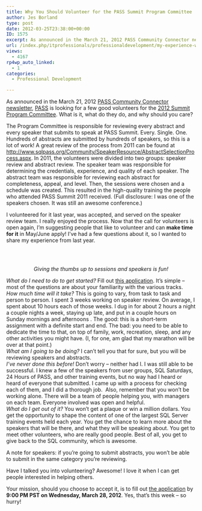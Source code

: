 ```yaml
---
title: Why You Should Volunteer for the PASS Summit Program Committee
author: Jes Borland
type: post
date: 2012-03-25T23:38:00+00:00
ID: 1575
excerpt: As announced in the March 21, 2012 PASS Community Connector newsletter, PASS is looking for a few good volunteers for the 2012 Summit Program Committee. What is it, what do they do, and why should you care?
url: /index.php/itprofessionals/professionaldevelopment/my-experience-with-the-pass/
views:
  - 4167
rp4wp_auto_linked:
  - 1
categories:
  - Professional Development

---
```

As announced in the March 21, 2012 [PASS Community Connector newsletter][1], [PASS][2] is looking for a few good volunteers for the [2012 Summit Program Committee][3]. What is it, what do they do, and why should you care?

The Program Committee is responsible for reviewing every abstract and every speaker that submits to speak at PASS Summit. Every. Single. One. Hundreds of abstracts are submitted by hundreds of speakers, so this is a lot of work! A great review of the process from 2011 can be found at <http://www.sqlpass.org/Community/SpeakerResource/AbstractSelectionProcess.aspx>. In 2011, the volunteers were divided into two groups: speaker review and abstract review. The speaker team was responsible for determining the credentials, experience, and quality of each speaker. The abstract team was responsible for reviewing each abstract for completeness, appeal, and level. Then, the sessions were chosen and a schedule was created. This resulted in the high-quality training the people who attended PASS Summit 2011 received. (Full disclosure: I was one of the speakers chosen. It was still an awesome conference.)

I volunteered for it last year, was accepted, and served on the speaker review team. I really enjoyed the process. Now that the call for volunteers is open again, I&#8217;m suggesting people that like to volunteer and can **make time for it** in May/June apply! I&#8217;ve had a few questions about it, so I wanted to share my experience from last year.

 

<p style="text-align: center;">
  <img src="/wp-content/uploads/users/grrlgeek/thumbsup.JPG?mtime=1332725746" alt="" />
</p>

<p style="text-align: center;">
  <em>Giving the thumbs up to sessions and speakers is fun!</em>
</p>

_What do I need to do to get started?_ Fill out [this application][3]. It&#8217;s simple &#8211; most of the questions are about your familiarity with the various tracks.   
_How much time will it take?_ This is going to vary, from task to task and person to person. I spent 3 weeks working on speaker review. On average, I spent about 10 hours each of those weeks. I dug in for about 2 hours a night a couple nights a week, staying up late, and put in a couple hours on Sunday mornings and afternoons . The good: this is a short-term assignment with a definite start and end. The bad: you need to be able to dedicate the time to that, on top of family, work, recreation, sleep, and any other activities you might have. (I, for one, am glad that my marathon will be over at that point.)   
_What am I going to be doing?_ I can&#8217;t tell you that for sure, but you will be reviewing speakers and abstracts.   
_I&#8217;ve never done this before!_ Don&#8217;t worry &#8211; neither had I. I was still able to be successful. I knew a few of the speakers from user groups, SQL Saturdays, 24 Hours of PASS, and other training events, but no way had I heard or heard of everyone that submitted. I came up with a process for checking each of them, and I did a thorough job.  Also, remember that you won&#8217;t be working alone. There will be a team of people helping you, with managers on each team. Everyone involved was open and helpful.   
_What do I get out of it?_ You won&#8217;t get a plaque or win a million dollars. You get the opportunity to shape the content of one of the largest SQL Server training events held each year. You get the chance to learn more about the speakers that will be there, and what they will be speaking about. You get to meet other volunteers, who are really good people. Best of all, you get to give back to the SQL community, which is awesome.

A note for speakers: if you&#8217;re going to submit abstracts, you won&#8217;t be able to submit in the same category you&#8217;re reviewing.

Have I talked you into volunteering? Awesome! I love it when I can get people interested in helping others.

Your mission, should you choose to accept it, is to fill out [the application][3] by **9:00 PM PST on Wednesday, March 28, 2012**. Yes, that&#8217;s this week &#8211; so hurry!

 [1]: http://www.sqlpass.org/AboutPASS/News/NewsletterArchive.aspx
 [2]: http://sqlpass.org
 [3]: http://www.zoomerang.com/Survey/WEB22F5A2XQ897